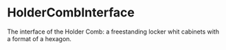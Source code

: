 # HolderCombInterface
The interface of the Holder Comb: a freestanding locker whit cabinets with a format of a hexagon.
